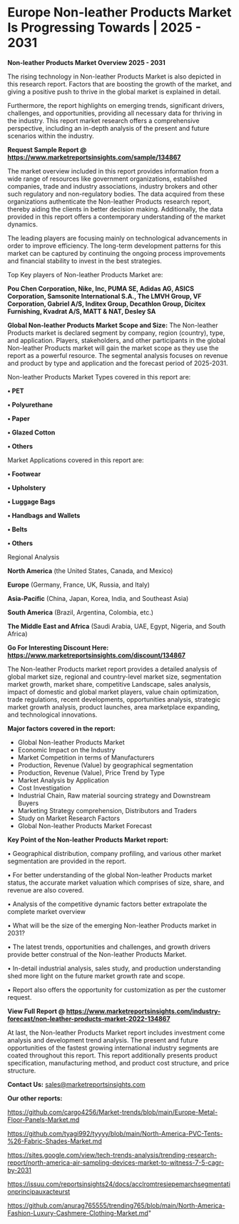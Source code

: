# Europe Non-leather Products Market Is Progressing Towards | 2025 - 2031

<Strong> Non-leather Products Market Overview 2025 - 2031</strong>

The rising technology in Non-leather Products Market is also depicted in this research report. Factors that are boosting the growth of the market, and giving a positive push to thrive in the global market is explained in detail.

Furthermore, the report highlights on emerging trends, significant drivers, challenges, and opportunities, providing all necessary data for thriving in the industry. This report market research offers a comprehensive perspective, including an in-depth analysis of the present and future scenarios within the industry.

<strong>Request Sample Report @ <a href=https://www.marketreportsinsights.com/sample/134867>https://www.marketreportsinsights.com/sample/134867</a></strong>

The market overview included in this report provides information from a wide range of resources like government organizations, established companies, trade and industry associations, industry brokers and other such regulatory and non-regulatory bodies. The data acquired from these organizations authenticate the Non-leather Products research report, thereby aiding the clients in better decision making. Additionally, the data provided in this report offers a contemporary understanding of the market dynamics.

The leading players are focusing mainly on technological advancements in order to improve efficiency. The long-term development patterns for this market can be captured by continuing the ongoing process improvements and financial stability to invest in the best strategies.

Top Key players of Non-leather Products Market are:

<strong>Pou Chen Corporation, Nike, Inc, PUMA SE, Adidas AG, ASICS Corporation, Samsonite International S.A., The LMVH Group, VF Corporation, Gabriel A/S, Inditex Group, Decathlon Group, Dicitex Furnishing, Kvadrat A/S, MATT & NAT, Desley SA</strong>

<strong><b>Global Non-leather Products Market Scope and Size:</b></strong>
The Non-leather Products market is declared segment by company, region (country), type, and application. Players, stakeholders, and other participants in the global Non-leather Products market will gain the market scope as they use the report as a powerful resource. The segmental analysis focuses on revenue and product by type and application and the forecast period of 2025-2031.

Non-leather Products Market Types covered in this report are:

<strong>• PET

• Polyurethane

• Paper

• Glazed Cotton

• Others</strong>

Market Applications covered in this report are:

<strong>• Footwear

• Upholstery

• Luggage Bags

• Handbags and Wallets

• Belts

• Others</strong> 

Regional Analysis

<strong>North America</strong> (the United States, Canada, and Mexico)

<strong>Europe</strong> (Germany, France, UK, Russia, and Italy)

<strong>Asia-Pacific</strong> (China, Japan, Korea, India, and Southeast Asia)

<strong>South America</strong> (Brazil, Argentina, Colombia, etc.)

<strong>The Middle East and Africa</strong> (Saudi Arabia, UAE, Egypt, Nigeria, and South Africa)

<strong>Go For Interesting Discount Here: <a href=https://www.marketreportsinsights.com/discount/134867>https://www.marketreportsinsights.com/discount/134867</a></strong>

The Non-leather Products market report provides a detailed analysis of global market size, regional and country-level market size, segmentation market growth, market share, competitive Landscape, sales analysis, impact of domestic and global market players, value chain optimization, trade regulations, recent developments, opportunities analysis, strategic market growth analysis, product launches, area marketplace expanding, and technological innovations.

<strong><b>Major factors covered in the report:</b></strong>
<ul>
  <li>Global Non-leather Products Market </li>
  <li>Economic Impact on the Industry</li>
  <li>Market Competition in terms of Manufacturers</li>
  <li>Production, Revenue (Value) by geographical segmentation</li>
  <li>Production, Revenue (Value), Price Trend by Type</li>
  <li>Market Analysis by Application</li>
  <li>Cost Investigation</li>
  <li>Industrial Chain, Raw material sourcing strategy and Downstream Buyers</li>
  <li>Marketing Strategy comprehension, Distributors and Traders</li>
  <li>Study on Market Research Factors</li>
  <li>Global Non-leather Products Market Forecast</li>
</ul>

<strong><b>Key Point of the Non-leather Products Market report:</b></strong>

• Geographical distribution, company profiling, and various other market segmentation are provided in the report.

• For better understanding of the global Non-leather Products market status, the accurate market valuation which comprises of size, share, and revenue are also covered.

• Analysis of the competitive dynamic factors better extrapolate the complete market overview

• What will be the size of the emerging Non-leather Products market in 2031?

• The latest trends, opportunities and challenges, and growth drivers provide better construal of the Non-leather Products Market.

• In-detail industrial analysis, sales study, and production understanding shed more light on the future market growth rate and scope.

• Report also offers the opportunity for customization as per the customer request.

<strong><b>View Full Report @ <a href=https://www.marketreportsinsights.com/industry-forecast/non-leather-products-market-2022-134867>https://www.marketreportsinsights.com/industry-forecast/non-leather-products-market-2022-134867</a></b></strong>


At last, the Non-leather Products Market report includes investment come analysis and development trend analysis. The present and future opportunities of the fastest growing international industry segments are coated throughout this report. This report additionally presents product specification, manufacturing method, and product cost structure, and price structure.

<strong>Contact Us:</strong>
sales@marketreportsinsights.com

<strong>Our other reports:</strong>

<a href=https://github.com/cargo4256/Market-trends/blob/main/Europe-Metal-Floor-Panels-Market.md>https://github.com/cargo4256/Market-trends/blob/main/Europe-Metal-Floor-Panels-Market.md</a>

<a href=https://github.com/tyagi992/tyyyy/blob/main/North-America-PVC-Tents-%26-Fabric-Shades-Market.md>https://github.com/tyagi992/tyyyy/blob/main/North-America-PVC-Tents-%26-Fabric-Shades-Market.md</a>

<a href=https://sites.google.com/view/tech-trends-analysis/trending-research-report/north-america-air-sampling-devices-market-to-witness-7-5-cagr-by-2031>https://sites.google.com/view/tech-trends-analysis/trending-research-report/north-america-air-sampling-devices-market-to-witness-7-5-cagr-by-2031</a>

<a href=https://issuu.com/reportsinsights24/docs/acclromtresiepemarchsegmentationprincipauxacteurst>https://issuu.com/reportsinsights24/docs/acclromtresiepemarchsegmentationprincipauxacteurst</a>

<a href=https://github.com/anurag765555/trending765/blob/main/North-America-Fashion-Luxury-Cashmere-Clothing-Market.md>https://github.com/anurag765555/trending765/blob/main/North-America-Fashion-Luxury-Cashmere-Clothing-Market.md</a>"
